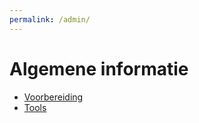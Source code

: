 ```yaml
---
permalink: /admin/
---
```

# Algemene informatie

* [Voorbereiding](voorbereiding.md)
* [Tools](tools.md)
